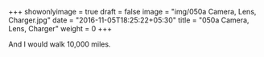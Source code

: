 +++
showonlyimage = true
draft = false
image = "img/050a Camera, Lens, Charger.jpg"
date = "2016-11-05T18:25:22+05:30"
title = "050a Camera, Lens, Charger"
weight = 0
+++

And I would walk 10,000 miles.

